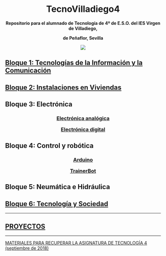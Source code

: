 <h1 align="center">TecnoVilladiego4</h1>

<h4 align="center"> Repositorio para el alumnado de Tecnología de 4º de E.S.O.
del IES Virgen de Villadiego,

de Peñaflor, Sevilla

![](imágenes/logo_fondo_transparente200x300.png)
</h4>


## [Bloque 1: Tecnologías de la Información y la Comunicación](Telecos/readme.md)


## [Bloque 2: Instalaciones en Viviendas](Instalaciones/readme.md)


## Bloque 3: Electrónica

<h3 align="center">

[Electrónica analógica](ElecAnalogica/readme.md)

[Electrónica digital](ElecDigital/readme.md)

</h3>

## Bloque 4: Control y robótica

<h3 align="center">

[Arduino](Arduino/readme.md)

[TrainerBot](TrainerBot/readme.md)

</h3>

## Bloque 5: Neumática e Hidráulica

## [Bloque 6: Tecnología y Sociedad](TecSociedad/readme.md)

***

## [PROYECTOS](Proyectos/proyectos.md)

***

[MATERIALES PARA RECUPERAR LA ASIGNATURA DE TECNOLOGÍA 4 (septiembre de 2018)](septiembre2018.md)
